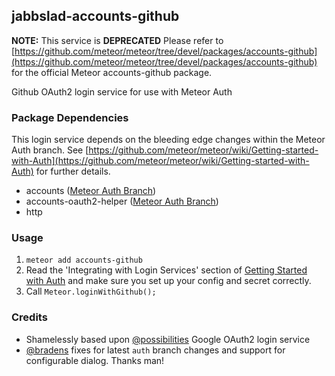 ## jabbslad-accounts-github

**NOTE:** This service is **DEPRECATED** Please refer to [https://github.com/meteor/meteor/tree/devel/packages/accounts-github](https://github.com/meteor/meteor/tree/devel/packages/accounts-github) for the official Meteor accounts-github package.

Github OAuth2 login service for use with Meteor Auth

### Package Dependencies

This login service depends on the bleeding edge changes within the Meteor Auth branch. See [https://github.com/meteor/meteor/wiki/Getting-started-with-Auth](https://github.com/meteor/meteor/wiki/Getting-started-with-Auth) for further details.

* accounts ([Meteor Auth Branch](https://github.com/meteor/meteor/wiki/Getting-started-with-Auth))
* accounts-oauth2-helper ([Meteor Auth Branch](https://github.com/meteor/meteor/wiki/Getting-started-with-Auth))
* http

### Usage

1. `meteor add accounts-github`
2. Read the 'Integrating with Login Services' section of [Getting Started with Auth](https://github.com/meteor/meteor/wiki/Getting-started-with-Auth) and make sure you set up your config and secret correctly.
3. Call `Meteor.loginWithGithub();`

### Credits

* Shamelessly based upon [@possibilities](https://github.com/possibilities) Google OAuth2 login service
* [@bradens](https://github.com/bradens) fixes for latest `auth` branch changes and support for configurable dialog. Thanks man!
